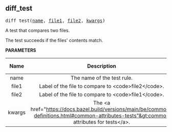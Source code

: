 <!-- Generated with Stardoc: http://skydoc.bazel.build -->

<a name="#diff_test"></a>

## diff_test

<pre>
diff_test(<a href="#diff_test-name">name</a>, <a href="#diff_test-file1">file1</a>, <a href="#diff_test-file2">file2</a>, <a href="#diff_test-kwargs">kwargs</a>)
</pre>

A test that compares two files.

The test succeeds if the files' contents match.


**PARAMETERS**


| Name  | Description | Default Value |
| :-------------: | :-------------: | :-------------: |
| name |  The name of the test rule.   |  none |
| file1 |  Label of the file to compare to &lt;code&gt;file2&lt;/code&gt;.   |  none |
| file2 |  Label of the file to compare to &lt;code&gt;file1&lt;/code&gt;.   |  none |
| kwargs |  The &lt;a href="https://docs.bazel.build/versions/main/be/common-definitions.html#common-attributes-tests"&gt;common attributes for tests&lt;/a&gt;.   |  none |


